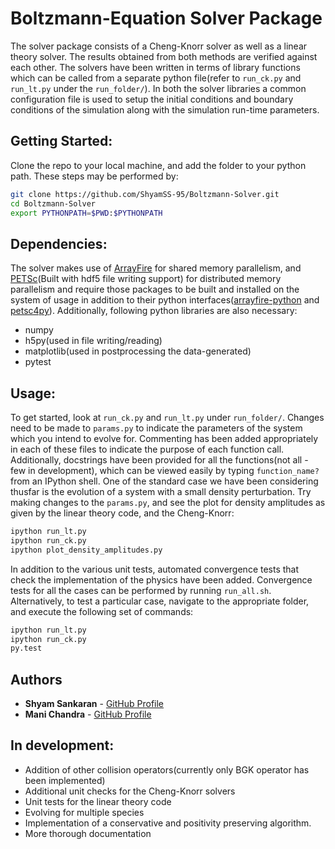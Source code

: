 # Boltzmann-Equation Solver Package

The solver package consists of a Cheng-Knorr solver as well as a linear theory solver. The results obtained from both methods are verified against each other. The solvers have been written in terms of library functions which can be called from a separate python file(refer to `run_ck.py` and `run_lt.py` under the `run_folder/`). In both the solver libraries a common configuration file is used to setup the initial conditions and boundary conditions of the simulation along with the simulation run-time parameters.

## Getting Started:

Clone the repo to your local machine, and add the folder to your python path. These steps may be performed by:

```bash
git clone https://github.com/ShyamSS-95/Boltzmann-Solver.git
cd Boltzmann-Solver
export PYTHONPATH=$PWD:$PYTHONPATH
```

## Dependencies:

The solver makes use of [ArrayFire](https://github.com/arrayfire/arrayfire) for shared memory parallelism, and [PETSc](https://bitbucket.org/petsc/petsc)(Built with hdf5 file writing support) for distributed memory parallelism and require those packages to be built and installed on the system of usage in addition to their python interfaces([arrayfire-python](https://github.com/arrayfire/arrayfire-python) and [petsc4py](https://bitbucket.org/petsc/petsc4py)). Additionally, following python libraries are also necessary:

* numpy
* h5py(used in file writing/reading)
* matplotlib(used in postprocessing the data-generated)
* pytest

## Usage:

To get started, look at `run_ck.py` and `run_lt.py` under `run_folder/`. Changes need to be made to `params.py` to indicate the parameters of the system which you intend to evolve for. Commenting has been added appropriately in each of these files to indicate the purpose of each function call. Additionally, docstrings have been provided for all the functions(not all - few in development), which can be viewed easily by typing `function_name?` from an IPython shell. One of the standard case we have been considering thusfar is the evolution of a system with a small density perturbation. Try making changes to the `params.py`, and see the plot for density amplitudes as given by the linear theory code, and the Cheng-Knorr:
```bash
ipython run_lt.py
ipython run_ck.py
ipython plot_density_amplitudes.py
```

In addition to the various unit tests, automated convergence tests that check the implementation of the physics have been added. Convergence tests for all the cases can be performed by running `run_all.sh`. Alternatively, to test a particular case, navigate to the appropriate folder, and execute the following set of commands:

```bash
ipython run_lt.py
ipython run_ck.py
py.test
```

## Authors

* **Shyam Sankaran** - [GitHub Profile](https://github.com/ShyamSS-95)
* **Mani Chandra** - [GitHub Profile](https://github.com/mchandra)

## In development:

* Addition of other collision operators(currently only BGK operator has been implemented)
* Additional unit checks for the Cheng-Knorr solvers 
* Unit tests for the linear theory code
* Evolving for multiple species
* Implementation of a conservative and positivity preserving algorithm.
* More thorough documentation
